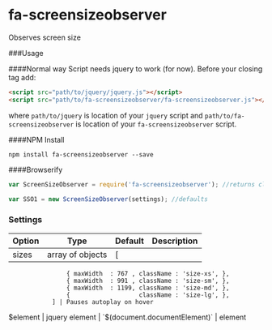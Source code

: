 # fa-screensizeobserver
Observes screen size

###Usage

####Normal way
Script needs jquery to work (for now). Before your closing <body> tag add:
```html
<script src="path/to/jquery/jquery.js"></script>
<script src="path/to/fa-screensizeobserver/fa-screensizeobserver.js"></script>
```  
where `path/to/jquery` is location of your `jquery` script and `path/to/fa-screensizeobserver` is location of your `fa-screensizeobserver` script.  


####NPM Install
```
npm install fa-screensizeobserver --save
```

####Browserify 
```javascript
var ScreenSizeObserver = require('fa-screensizeobserver'); //returns class
```

```javascript
var SSO1 = new ScreenSizeObserver(settings); //defaults
```

### Settings

Option | Type | Default | Description
------ | ---- | ------- | -----------
sizes | array of objects | [
                    { maxWidth  : 767 , className : 'size-xs', },
                    { maxWidth  : 991 , className : 'size-sm', },
                    { maxWidth  : 1199, className : 'size-md', },
                    {                   className : 'size-lg', },
                ] | Pauses autoplay on hover
$element | jquery element | `$(document.documentElement)` | element 